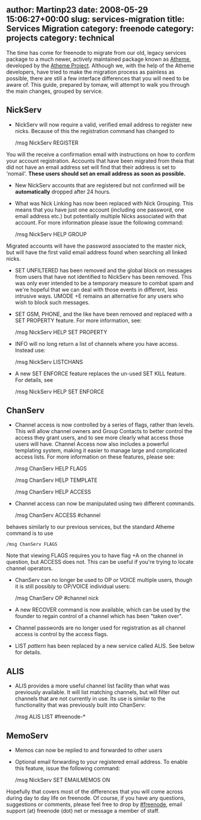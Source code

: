 author: Martinp23
date: 2008-05-29 15:06:27+00:00
slug: services-migration
title: Services Migration
category: freenode
category: projects
category: technical
---
The time has come for freenode to migrate from our old, legacy services 		package to a much newer, actively maintained package known as 		[Atheme](http://www.atheme.net/), developed by the  		[Atheme Project](http://www.atheme.org/).  Although we,  		with the help of the Atheme developers, have tried to make the 		migration process as painless as possible, there are still a 		few interface differences that you will need to be aware of. 		This guide, prepared by tomaw, will attempt to walk you through the main changes, grouped by service.


## NickServ





	
  * NickServ will now require a valid, verified email 			address to register new nicks.  Because of this the 			registration command has changed to

    
    /msg NickServ REGISTER <password> <email address>


You will the receive a confirmation email with 			instructions on how to confirm your account 			registration.  Accounts that have been migrated from 			theia that did not have an email address set will find 			that their address is set to 'nomail'.  **These users 			should set an email address as soon as possible.**

	
  * New NickServ accounts that are registered but not 			confirmed will be **automatically** dropped after 24 			hours.

	
  * What was Nick Linking has now been replaced with 			Nick Grouping.  This means that you have just one 			account (including one password, one email address etc.) 			but potentially multiple Nicks associated with that 			account.   For more information please issue the 			following command:

    
    /msg NickServ HELP GROUP


Migrated accounts will have the password associated to 			the master nick, but will have the first valid email 			address found when searching all linked nicks.

	
  * SET UNFILTERED has been removed and the global 			block on messages from users that have not identified 			to NickServ has been removed.  This was only ever 			intended to be a temporary measure to combat spam and 			we're hopeful that we can deal with those events in 			different, less intrusive ways.  UMODE +E remains an 			alternative for any users who wish to block such messages.

	
  * SET GSM, PHONE, and the like have been removed and  			replaced with a SET PROPERTY feature.  For more information, 			see:

    
    /msg NickServ HELP SET PROPERTY




	
  * INFO will no long return a list of channels where you have access.  Instead use:

    
    /msg NickServ LISTCHANS




	
  * A new SET ENFORCE feature replaces the un-used SET KILL  			feature. For details, see

    
    /msg NickServ HELP SET ENFORCE







## ChanServ





	
  * Channel access is now controlled by a series of flags, 			rather than levels.  This will allow channel owners and 			Group Contacts to better control the access they grant 			users, and to see more clearly what access those users 			will have.  Channel Access now also includes a powerful 			templating system, making it easier to manage large and 			complicated access lists.  For more information on 			these features, please see:

    
    /msg ChanServ HELP FLAGS



    
    /msg ChanServ HELP TEMPLATE



    
    /msg ChanServ HELP ACCESS




	
  * Channel access can now be manipulated using two 			different commands.

    
    /msg ChanServ ACCESS #channel


behaves similarly to our previous services, but the 			standard Atheme command is to use

    
    /msg ChanServ FLAGS


Note that viewing FLAGS 			requires you to have flag +A on the channel in 			question, but ACCESS does not.  This can be useful if 			you're trying to locate channel operators.

	
  * ChanServ can no longer be used to OP or VOICE multiple users, though it is still possibly to OP/VOICE individual users:

    
    /msg ChanServ OP #channel nick




	
  * A new RECOVER command is now available, which  			can be used by the founder to regain control of a  			channel which has been "taken over".

	
  * Channel passwords are no longer used for 			registration as all channel access is control by the 			access flags.

	
  * LIST *pattern* has been replaced by a new service 			called ALIS.  See below for details.




## ALIS





	
  * ALIS provides a more useful channel list facility than what 		was previously available.  It will list matching channels, but 		will filter out channels that are not currently in use.  Its 		use is similar to the functionality that was previously built 		into ChanServ:

    
    /msg ALIS LIST #freenode-*







## MemoServ





	
  * Memos can now be replied to and forwarded to other users

	
  * Optional email forwarding to your registered email 			address.  To enable this feature, issue the following 			command:

    
    /msg NickServ SET EMAILMEMOS ON





Hopefully that covers most of the differences that you will 		come across during day to day life on freenode.  Of course, if 		you have any questions, suggestions or comments, please feel 		free to drop by [#freenode](irc://irc.freenode.net/freenode), email support (at) freenode (dot) net  		or message a member of staff.
